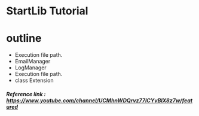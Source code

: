 # StartLib Tutorial

# outline
 * Execution file path.
 * EmailManager
 * LogManager
 * Execution file path.
 * class Extension

##### Reference link : https://www.youtube.com/channel/UCMhnWDQrvz77ICYvBIX8z7w/featured
